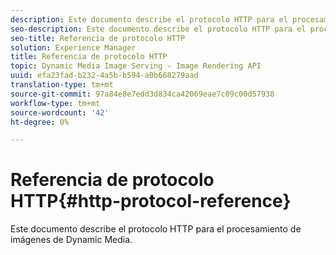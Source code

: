 ```yaml
---
description: Este documento describe el protocolo HTTP para el procesamiento de imágenes de Dynamic Media.
seo-description: Este documento describe el protocolo HTTP para el procesamiento de imágenes de Dynamic Media.
seo-title: Referencia de protocolo HTTP
solution: Experience Manager
title: Referencia de protocolo HTTP
topic: Dynamic Media Image Serving - Image Rendering API
uuid: efa23fad-b232-4a5b-b594-a0b668279aad
translation-type: tm+mt
source-git-commit: 97a84e8e7edd3d834ca42069eae7c09c00d57938
workflow-type: tm+mt
source-wordcount: '42'
ht-degree: 0%

---
```



# Referencia de protocolo HTTP{#http-protocol-reference}

Este documento describe el protocolo HTTP para el procesamiento de imágenes de Dynamic Media.

